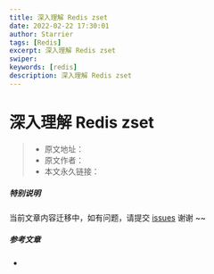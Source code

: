 ```yaml
---
title: 深入理解 Redis zset
date: 2022-02-22 17:30:01
author: Starrier
tags: [Redis]
excerpt: 深入理解 Redis zset
swiper:
keywords: [redis]
description: 深入理解 Redis zset
---
```


# 深入理解 Redis zset

> * 原文地址：[]()
> * 原文作者：[]()
> * 本文永久链接：[]()

##### **特别说明**

当前文章内容迁移中，如有问题，请提交 [issues](https://github.com/Starrier/starrier.github.io/issues) 谢谢 ~~

##### 参考文章

- []()
